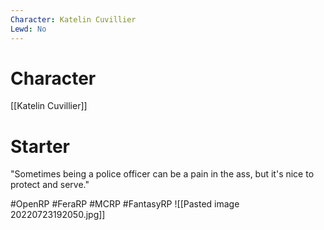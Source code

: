 ```yaml
---
Character: Katelin Cuvillier
Lewd: No
---
```

# Character
[[Katelin Cuvillier]]

# Starter
"Sometimes being a police officer can be a pain in the ass, but it's nice to protect and serve."

#OpenRP #FeraRP #MCRP #FantasyRP 
![[Pasted image 20220723192050.jpg]]